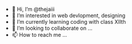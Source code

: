 - 👋 Hi, I’m @thejaiii
- 👀 I’m interested in web devlopment, designing
- 🌱 I’m currently learning coding with class XIIth
- 💞️ I’m looking to collaborate on ...
- 📫 How to reach me ...

<!---
thejaiii/thejaiii is a ✨ special ✨ repository because its `README.md` (this file) appears on your GitHub profile.
You can click the Preview link to take a look at your changes.
--->
